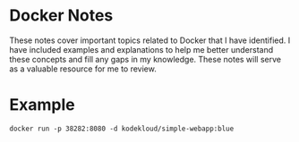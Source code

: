 # Docker Notes

These notes cover important topics related to Docker that I have identified. I have included examples and explanations to help me better understand these concepts and fill any gaps in my knowledge. These notes will serve as a valuable resource for me to review.

# Example 
`docker run -p 38282:8080 -d kodekloud/simple-webapp:blue`